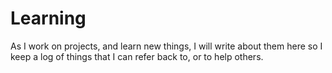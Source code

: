 # Learning
As I work on projects, and learn new things, I will write about them here so I keep a log of things that I can refer back to, or to help others.
